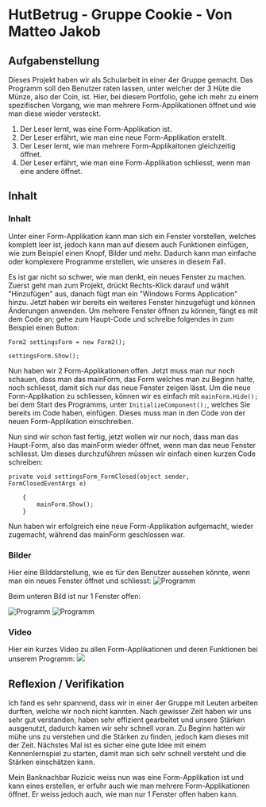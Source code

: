 # HutBetrug - Gruppe Cookie - Von Matteo Jakob
## Aufgabenstellung
Dieses Projekt haben wir als Schularbeit in einer 4er Gruppe gemacht. Das Programm soll den Benutzer raten lassen, unter welcher der 3 Hüte die Münze, also der Coin, ist. Hier, bei diesem Portfolio, gehe ich mehr zu einem spezifischen Vorgang, wie man mehrere Form-Applikationen öffnet und wie man diese wieder versteckt.

1. Der Leser lernt, was eine Form-Applikation ist.
2. Der Leser erfährt, wie man eine neue Form-Applikation erstellt.
3. Der Leser lernt, wie man mehrere Form-Applikaitonen gleichzeitig öffnet.
4. Der Leser erfährt, wie man eine Form-Applikation schliesst, wenn man eine andere öffnet.

## Inhalt
### Inhalt
Unter einer Form-Applikation kann man sich ein Fenster vorstellen, welches komplett leer ist, jedoch kann man auf diesem auch Funktionen einfügen, wie zum Beispiel einen Knopf, Bilder und mehr. Dadurch kann man einfache oder komplexere Programme erstellen, wie unseres in diesem Fall.

Es ist gar nicht so schwer, wie man denkt, ein neues Fenster zu machen. Zuerst geht man zum Projekt, drückt Rechts-Klick darauf und wählt "Hinzufügen" aus, danach fügt man ein "Windows Forms Application" hinzu. Jetzt haben wir bereits ein weiteres Fenster hinzugefügt und können Änderungen anwenden.
Um mehrere Fenster öffnen zu können, fängt es mit dem Code an; gehe zum Haupt-Code und schreibe folgendes in zum Beispiel einen Button:

`Form2 settingsForm = new Form2();`

`settingsForm.Show();`

Nun haben wir 2 Form-Applikationen offen.
Jetzt muss man nur noch schauen, dass man das mainForm, das Form welches man zu Beginn hatte, noch schliesst, damit sich nur das neue Fenster zeigen lässt. Um die neue Form-Applikation zu schliessen, können wir es einfach mit `mainForm.Hide();` bei dem Start des Programms, unter `InitializeComponent();`, welches Sie bereits im Code haben, einfügen. Dieses muss man in den Code von der neuen Form-Applikation einschreiben.

Nun sind wir schon fast fertig, jetzt wollen wir nur noch, dass man das Haupt-Form, also das mainForm wieder öffnet, wenn man das neue Fenster schliesst.
Um dieses durchzuführen müssen wir einfach einen kurzen Code schreiben:

```private void settingsForm_FormClosed(object sender, FormClosedEventArgs e)```

        {
            mainForm.Show();
        }
   
Nun haben wir erfolgreich eine neue Form-Applikation aufgemacht, wieder zugemacht, während das mainForm geschlossen war.

### Bilder
Hier eine Bilddarstellung, wie es für den Benutzer aussehen könnte, wenn man ein neues Fenster öffnet und schliesst:
![Programm](https://i.imgur.com/hmW6t4J.jpg)

Beim unteren Bild ist nur 1 Fenster offen:

![Programm](https://i.imgur.com/R16NKES.jpg)
![Programm](https://i.imgur.com/pPxgKDO.jpg)

### Video
Hier ein kurzes Video zu allen Form-Applikationen und deren Funktionen bei unserem Programm:
[![](https://i.imgur.com/UdsPUGR.jpg)](https://youtu.be/hF-tRYMbz3U)

## Reflexion / Verifikation
Ich fand es sehr spannend, dass wir in einer 4er Gruppe mit Leuten arbeiten durften, welche wir noch nicht kannten. Nach gewisser Zeit haben wir uns sehr gut verstanden, haben sehr effizient gearbeitet und unsere Stärken ausgenutzt, dadurch kamen wir sehr schnell voran. Zu Beginn hatten wir mühe uns zu verstehen und die Stärken zu finden, jedoch kam dieses mit der Zeit. Nächstes Mal ist es sicher eine gute Idee mit einem Kennenlernspiel zu starten, damit man sich sehr schnell versteht und die Stärken einschätzen kann.

Mein Banknachbar Ruzicic weiss nun was eine Form-Applikation ist und kann eines erstellen, er erfuhr auch wie man mehrere Form-Applikationen öffnet. Er weiss jedoch auch, wie man nur 1 Fenster offen haben kann.
